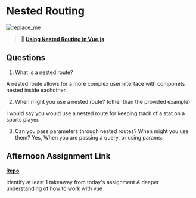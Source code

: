 # Nested Routing

![replace_me](https://codeworks.blob.core.windows.net/public/assets/img/illustrations/placeholder.svg)

> **📖 [Using Nested Routing in Vue.js](https://codeworksacademy.com/fs-student-guide/resources/wk6/04-Child-Routes)**

## Questions

1. What is a nested route?

A nested route allows for a more complex user interface with componets nested inside eachother.

2. When might you use a nested route? (other than the provided example)

I would say you would use a nested route for  keeping track of a stat on a sports player.
<!-- REVIEW -->

3. Can you pass parameters through nested routes? When might you use them?
Yes, When you are passing a query, or using params:


## Afternoon Assignment Link

**[Repo](https://github.com/tonyware2009/Blog101.git)**

Identify at least 1 takeaway from today's assignment
A deeper understanding of how to work with vue